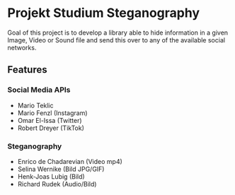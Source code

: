 
# Projekt Studium Steganography
Goal of this project is to develop a library able to hide information in a given Image, Video or Sound file and send this over to any of the available social networks.

## Features

### Social Media APIs
 - Mario Teklic
 - Mario Fenzl (Instagram)
 - Omar El-Issa (Twitter)
 - Robert Dreyer (TikTok)
 ### Steganography 
 - Enrico de Chadarevian (Video mp4)
 - Selina Wernike (Bild JPG/GIF)
 - Henk-Joas Lubig (Bild)
 - Richard Rudek (Audio/Bild)
